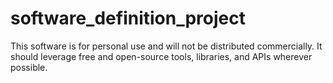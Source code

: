 # software_definition_project
This software is for personal use and will not be distributed commercially. It should leverage free and open-source tools, libraries, and APIs wherever possible.
